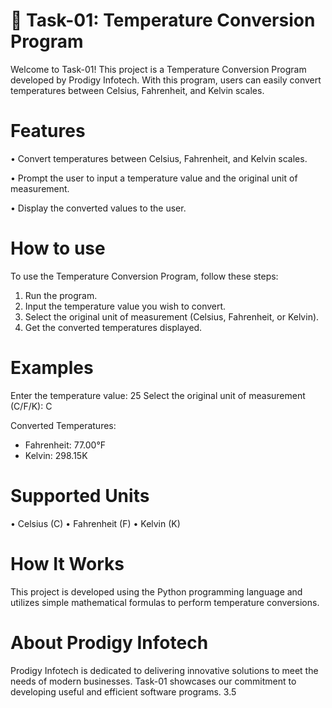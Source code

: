 # 📝 Task-01: Temperature Conversion Program

Welcome to Task-01! This project is a Temperature Conversion Program developed by Prodigy Infotech. With this program, users can easily convert temperatures between Celsius, Fahrenheit, and Kelvin scales.

# Features 

•	Convert temperatures between Celsius, Fahrenheit, and Kelvin scales.

•	Prompt the user to input a temperature value and the original unit of measurement.

•	Display the converted values to the user.

# How to use 

To use the Temperature Conversion Program, follow these steps:
1.	Run the program.
2.	Input the temperature value you wish to convert.
3.	Select the original unit of measurement (Celsius, Fahrenheit, or Kelvin).
4.	Get the converted temperatures displayed.

# Examples 

Enter the temperature value: 25
Select the original unit of measurement (C/F/K): C

Converted Temperatures:
- Fahrenheit: 77.00°F
- Kelvin: 298.15K


  
# Supported Units

•	Celsius (C)
•	Fahrenheit (F)
•	Kelvin (K)

# How It Works

This project is developed using the Python programming language and utilizes simple mathematical formulas to perform temperature conversions.

# About Prodigy Infotech

Prodigy Infotech is dedicated to delivering innovative solutions to meet the needs of modern businesses. Task-01 showcases our commitment to developing useful and efficient software programs.
3.5


